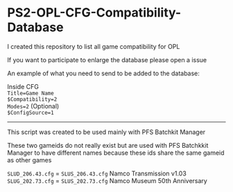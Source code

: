 # PS2-OPL-CFG-Compatibility-Database


I created this repository to list all game compatibility for OPL

If you want to participate to enlarge the database please open a issue


An example of what you need to send to be added to the database:

Inside CFG <br/>
`Title=Game Name` <br/>
`$Compatibility=2` <br/>
`Modes=2` (Optional) <br/>
`$ConfigSource=1` <br/>

--------------------------------------------------------------

This script was created to be used mainly with PFS Batchkit Manager

These two gameids do not really exist but are used with PFS Batchkkit Manager to have different names 
because these ids share the same gameid as other games

`SLUD_206.43.cfg` = `SLUS_206.43.cfg` Namco Transmission v1.03 <br/>
`SLUG_202.73.cfg` = `SLUS_202.73.cfg` Namco Museum 50th Anniversary <br/>









